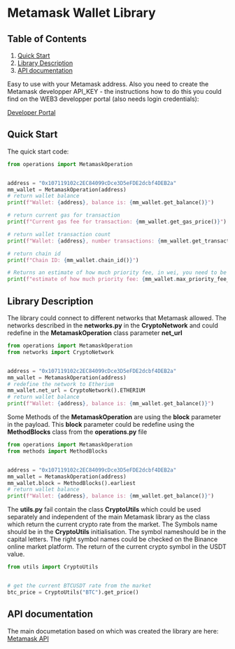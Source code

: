 # Metamask Wallet Library

## Table of Contents

 1. [Quick Start](#quick-start)
 2. [Library Description](#library-description)
 3. [API documentation](#api-documentation)

Easy to use with your Metamask address. Also you need to create 
the Metamask developper API_KEY - the instructions how to do 
this you could find on the WEB3 developper portal (also needs 
login credentials):

[Developer Portal](https://developer.metamask.io/)


## Quick Start

The quick start code:

```python
from operations import MetamaskOperation


address = "0x107119102c2EC84099cDce3D5eFDE2dcbf4DEB2a"
mm_wallet = MetamaskOperation(address)
# return wallet balance
print(f"Wallet: {address}, balance is: {mm_wallet.get_balance()}")

# return current gas for transaction
print(f"Current gas fee for transaction: {mm_wallet.get_gas_price()}")

# return wallet transaction count
print(f"Wallet: {address}, number transactions: {mm_wallet.get_transaction_count()}")

# return chain id
print(f"Chain ID: {mm_wallet.chain_id()}")

# Returns an estimate of how much priority fee, in wei, you need to be included in a block.
print(f"estimate of how much priority fee: {mm_wallet.max_priority_fee_per_gas()}")
```


## Library Description

The library could connect to different networks that Metamask allowed. The networks 
described in the **networks.py** in the **CryptoNetwork** and could redefine in the 
**MetamaskOperation** class parameter **net_url**

```python
from operations import MetamaskOperation
from networks import CryptoNetwork


address = "0x107119102c2EC84099cDce3D5eFDE2dcbf4DEB2a"
mm_wallet = MetamaskOperation(address)
# redefine the network to Etherium
mm_wallet.net_url = CryptoNetwork().ETHERIUM
# return wallet balance
print(f"Wallet: {address}, balance is: {mm_wallet.get_balance()}")
```


Some Methods of the **MetamaskOperation** are using the **block** parameter in the 
payload. This **block** parameter could be redefine using the **MethodBlocks** class 
from the **operations.py** file

```python
from operations import MetamaskOperation
from methods import MethodBlocks


address = "0x107119102c2EC84099cDce3D5eFDE2dcbf4DEB2a"
mm_wallet = MetamaskOperation(address)
mm_wallet.block = MethodBlocks().earliest
# return wallet balance
print(f"Wallet: {address}, balance is: {mm_wallet.get_balance()}")
```

The **utils.py** fail contain the class **CryptoUtils** which could be used separately 
and independent of the main Metamask library as the class which return the current 
crypto rate from the market. The Symbols name should be in the **CryptoUtils** 
initialisation. The symbol nameshould be in the capital letters. The right symbol 
names could be checked on the Binance online market platform. The return of the 
current crypto symbol in the USDT value.

```python
from utils import CryptoUtils


# get the current BTCUSDT rate from the market
btc_price = CryptoUtils("BTC").get_price()
```


## API documentation
The main documetation based on which was created the library are here:
[Metamask API](https://docs.metamask.io/services/reference/bnb-smart-chain/json-rpc-methods/eth_estimategas/)
